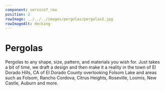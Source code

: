 ```yaml
---
component: service7_row
position: 2
rowImage: ../../../images/pergolas/pergolas2.jpg
rowImageAlt: decking
---
```

#  Pergolas

Pergolas to any shape, size, pattern, and materials you wish for. Just takes a bit of time, we draft a design and then make it a reality in the town of El Dorado Hills, CA of El Dorado County overlooking Folsom Lake and areas such as Folsom, Rancho Cordova, Citrus Heights, Roseville, Loomis, New Castle, Auburn and more. 
